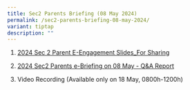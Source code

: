 ```yaml
---
title: Sec2 Parents Briefing (08 May 2024)
permalink: /sec2-parents-briefing-08-may-2024/
variant: tiptap
description: ""
---
```

<ol data-tight="true" class="tight">
<li>
<p><a href="https://drive.google.com/file/d/1sJlSv6WQrosz5TFeWWzDgIKbydZzr8fz/view?usp=drive_link" rel="noopener noreferrer nofollow" target="_blank">2024 Sec 2 Parent E-Engagement Slides_For Sharing</a>
</p>
</li>
</ol>
<ol start="2" data-tight="true" class="tight">
<li>
<p><a href="https://drive.google.com/file/d/1CdqMPpzaFGLuO3Kv9OM8rrBLqBnzuAC4/view?usp=drive_link" rel="noopener noreferrer nofollow" target="_blank">2024 Sec2 Parents e-Briefing on 08 May - Q&amp;A Report </a>
<br>
</p>
</li>
<li>
<p>Video Recording (Available only on 18 May, 0800h-1200h)</p>
</li>
</ol>
<p></p>